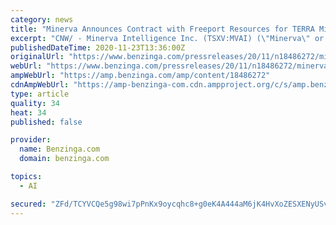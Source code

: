 ```yaml
---
category: news
title: "Minerva Announces Contract with Freeport Resources for TERRA Mining AI Suite"
excerpt: "CNW/ - Minerva Intelligence Inc. (TSXV:MVAI) (\"Minerva\" or \"the Company\"), an artificial intelligence company focused on"
publishedDateTime: 2020-11-23T13:36:00Z
originalUrl: "https://www.benzinga.com/pressreleases/20/11/n18486272/minerva-announces-contract-with-freeport-resources-for-terra-mining-ai-suite"
webUrl: "https://www.benzinga.com/pressreleases/20/11/n18486272/minerva-announces-contract-with-freeport-resources-for-terra-mining-ai-suite"
ampWebUrl: "https://amp.benzinga.com/amp/content/18486272"
cdnAmpWebUrl: "https://amp-benzinga-com.cdn.ampproject.org/c/s/amp.benzinga.com/amp/content/18486272"
type: article
quality: 34
heat: 34
published: false

provider:
  name: Benzinga.com
  domain: benzinga.com

topics:
  - AI

secured: "ZFd/TCYVCQe5g98wi7pPnKx9oycqhc8+g0eK4A444aM6jK4HvXoZESXENyUSvNbsSCT9vhUeou/aS5wbEr/TYV2giv/v62v+AtAp/a4uUAJCvCA/qRrP27gleCOKBZVUicAj9h9NCr5FDsCRBOvPfCyh4ZLQ+nO2h6B+7JdAhcmye2q4gRDg2gvAVqWlZ29HX9tEJ8mi43IogNRpci9g3bVak70O56W0BLUABAO8O13fQyM89F1cOx/uT41mdEAnh8DIJyQvlDP/drhHYJw3nb0VqRE/JcYGUqBs+CZKw43ZjhA6KPw4ACsH4k1+dtirc4y0H15yrU9FmmB93E1tukI0WBu5TC8KMShoVhMHvME=;E/goVD4ejzbjPQrIucKjog=="
---
```


